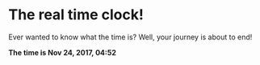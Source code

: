 # The real time clock!

Ever wanted to know what the time is? Well, your journey is about to end!

**The time is Nov 24, 2017, 04:52**